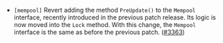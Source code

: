 - `[mempool]` Revert adding the method `PreUpdate()` to the `Mempool` interface, recently introduced
  in the previous patch release. Its logic is now moved into the `Lock` method. With this change,
  the `Mempool` interface is the same as before the previous patch.
  ([\#3363](https://github.com/cometbft/cometbft/pull/3363))
